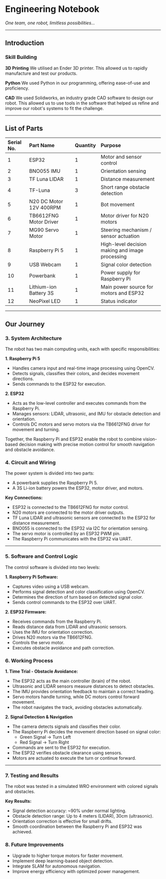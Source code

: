 # Engineering Notebook
*One team, one robot, limitless possibilities...*

---

## Introduction

### Skill Building

**3D Printing**
We utilised an Ender 3D printer. This allowed us to rapidly manufacture and test our products.

**Python**
We used Python in our programming, offering ease-of-use and proficiency.

**CAD**
We used Solidworks, an industry grade CAD software to design our robot. This allowed us to use tools in the software that helped us refine and improve our robot's systems to fit the challenge.

---

## List of Parts

| Serial No. | Part Name | Quantity | Purpose |
| :--- | :--- | :--- | :--- |
| 1 | ESP32 | 1 | Motor and sensor control |
| 2 | BNO055 IMU | 1 | Orientation sensing |
| 3 | TF Luna LIDAR | 1 | Distance measurement |
| 4 | TF-Luna | 3 | Short range obstacle detection |
| 5 | N20 DC Motor 12V 400RPM | 1 | Bot movement |
| 6 | TB6612FNG Motor Driver | 1 | Motor driver for N20 motors |
| 7 | MG90 Servo Motor | 1 | Steering mechanism / sensor actuation |
| 8 | Raspberry Pi 5 | 1 | High-level decision making and image processing |
| 9 | USB Webcam | 1 | Signal color detection |
| 10 | Powerbank | 1 | Power supply for Raspberry Pi |
| 11 | Lithium-ion Battery 3S | 1 | Main power source for motors and ESP32 |
| 12 | NeoPixel LED | 1 | Status indicator |

---

## Our Journey

### 3. System Architecture
The robot has two main computing units, each with specific responsibilities:

**1. Raspberry Pi 5**
- Handles camera input and real-time image processing using OpenCV.
- Detects signals, classifies their colors, and decides movement directions.
- Sends commands to the ESP32 for execution.

**2. ESP32**
- Acts as the low-level controller and executes commands from the Raspberry Pi.
- Manages sensors: LIDAR, ultrasonic, and IMU for obstacle detection and orientation.
- Controls DC motors and servo motors via the TB6612FNG driver for movement and turning.

Together, the Raspberry Pi and ESP32 enable the robot to combine vision-based decision making with precise motion control for smooth navigation and obstacle avoidance.

### 4. Circuit and Wiring
The power system is divided into two parts:
- A powerbank supplies the Raspberry Pi 5.
- A 3S Li-ion battery powers the ESP32, motor driver, and motors.

**Key Connections:**
- ESP32 is connected to the TB6612FNG for motor control.
- N20 motors are connected to the motor driver outputs.
- TF Luna LIDAR and ultrasonic sensors are connected to the ESP32 for distance measurement.
- BNO055 is connected to the ESP32 via I2C for orientation sensing.
- The servo motor is controlled by an ESP32 PWM pin.
- The Raspberry Pi communicates with the ESP32 via UART.

---

### 5. Software and Control Logic
The control software is divided into two levels:

**1. Raspberry Pi Software:**
- Captures video using a USB webcam.
- Performs signal detection and color classification using OpenCV.
- Determines the direction of turn based on detected signal color.
- Sends control commands to the ESP32 over UART.

**2. ESP32 Firmware:**
- Receives commands from the Raspberry Pi.
- Reads distance data from LIDAR and ultrasonic sensors.
- Uses the IMU for orientation correction.
- Drives N20 motors via the TB6612FNG.
- Controls the servo motor.
- Executes obstacle avoidance and path correction.

### 6. Working Process

**1. Time Trial - Obstacle Avoidance:**
- The ESP32 acts as the main controller (brain) of the robot.
- Ultrasonic and LIDAR sensors measure distances to detect obstacles.
- The IMU provides orientation feedback to maintain a correct heading.
- Servo motors handle turning, while DC motors control forward movement.
- The robot navigates the track, avoiding obstacles automatically.

**2. Signal Detection & Navigation**
- The camera detects signals and classifies their color.
- The Raspberry Pi decides the movement direction based on signal color:
    - Green Signal → Turn Left
    - Red Signal → Turn Right
- Commands are sent to the ESP32 for execution.
- The ESP32 verifies obstacle clearance using sensors.
- Motors are actuated to execute the turn or continue forward.

---

### 7. Testing and Results
The robot was tested in a simulated WRO environment with colored signals and obstacles.

**Key Results:**
- Signal detection accuracy: ~90% under normal lighting.
- Obstacle detection range: Up to 4 meters (LIDAR), 30cm (ultrasonic).
- Orientation correction is effective for small drifts.
- Smooth coordination between the Raspberry Pi and ESP32 was achieved.

### 8. Future Improvements
- Upgrade to higher torque motors for faster movement.
- Implement deep learning-based object detection.
- Integrate SLAM for autonomous navigation.
- Improve energy efficiency with optimized power management.
